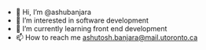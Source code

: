 - 👋 Hi, I’m @ashubanjara
- 👀 I’m interested in software development
- 🌱 I’m currently learning front end development
- 📫 How to reach me ashutosh.banjara@mail.utoronto.ca

<!---
ashubanjara/ashubanjara is a ✨ special ✨ repository because its `README.md` (this file) appears on your GitHub profile.
You can click the Preview link to take a look at your changes.
--->
